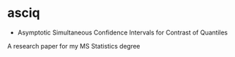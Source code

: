 # asciq

  * Asymptotic Simultaneous Confidence Intervals for Contrast of Quantiles

A research paper for my MS Statistics degree
  
